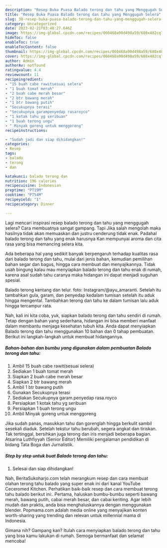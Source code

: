 ```yaml
---
description: "Resep Buka Puasa Balado terong dan tahu yang Menggugah Selera"
title: "Resep Buka Puasa Balado terong dan tahu yang Menggugah Selera"
slug: 38-resep-buka-puasa-balado-terong-dan-tahu-yang-menggugah-selera
category: Uncategorized
date: 2023-02-21T03:48:27.646Z
image: https://img-global.cpcdn.com/recipes/060468a90d498a59/680x482cq70/balado-terong-dan-tahu-foto-resep-utama.jpg
hideToc: false
enableToc: true
enableTocContent: false
thumbnail: https://img-global.cpcdn.com/recipes/060468a90d498a59/680x482cq70/balado-terong-dan-tahu-foto-resep-utama.jpg
cover: https://img-global.cpcdn.com/recipes/060468a90d498a59/680x482cq70/balado-terong-dan-tahu-foto-resep-utama.jpg
author: Admin
authorAv: notfound
ratingvalue: 4.4
reviewcount: 11
recipeingredient:
- "15 buah cabe rawitsesuai selera"
- "1 buah tomat merah"
- "2 buah cabe merah besar"
- "2 btr bawang merah"
- "1 btr bawang putih"
- "Secukupnya terasi"
- "Secukupnya garampenyedap rasaroyco"
- "1 kotak tahu yg seribuan"
- "1 buah terong ungu"
- " Minyak goreng untuk menggoreng"
recipeinstructions:

- "Sudah jadi dan siap dihidangkan!"
categories:
- Resep
tags:
- balado
- terong
- dan

katakunci: balado terong dan 
nutrition: 196 calories
recipecuisine: Indonesian
preptime: "PT19M"
cooktime: "PT54M"
recipeyield: "1"
recipecategory: Dinner

---
```



Lagi mencari inspirasi resep balado terong dan tahu yang menggugah selera? Cara membuatnya sangat gampang. Tapi Jika salah mengolah maka hasilnya tidak akan memuaskan dan justru cenderung tidak enak. Padahal balado terong dan tahu yang enak harusnya Kan mempunyai aroma dan cita rasa yang bisa memancing selera kita.


Ada beberapa hal yang sedikit banyak berpengaruh terhadap kualitas rasa dari balado terong dan tahu, mulai dari jenis bahan, kemudian pemilihan bahan segar dan bagus, hingga cara membuat dan menyajikannya. Tidak usah bingung kalau mau menyiapkan balado terong dan tahu enak di rumah, karena asal sudah tahu caranya maka hidangan ini dapat menjadi suguhan spesial.

Balado terong kentang dan telur. foto: Instagram/@ayu_amaranti. Setelah itu tambahkan gula, garam, dan penyedap kedalam tumisan setelah itu aduk hingga mengental. Tambahkan terong dan tahu ke dalam tumisan lalu aduk hingga tercampur rata.


Nah, kali ini kita coba, yuk, siapkan balado terong dan tahu sendiri di rumah. Tetap dengan bahan yang sederhana, hidangan ini bisa memberi manfaat dalam membantu menjaga kesehatan tubuh kita. Anda dapat menyiapkan Balado terong dan tahu menggunakan 10 bahan dan 0 tahap pembuatan. Berikut ini langkah-langkah untuk membuat hidangannya.

<!--inarticleads1-->

##### Bahan-bahan dan bumbu yang digunakan dalam pembuatan Balado terong dan tahu:

1. Ambil 15 buah cabe rawit(sesuai selera)
1. Sediakan 1 buah tomat merah
1. Siapkan 2 buah cabe merah besar
1. Siapkan 2 btr bawang merah
1. Ambil 1 btr bawang putih
1. Gunakan Secukupnya terasi
1. Sediakan Secukupnya garam.penyedap rasa.royco
1. Persiapkan 1 kotak tahu yg seribuan
1. Persiapkan 1 buah terong ungu
1. Ambil  Minyak goreng untuk menggoreng


Jika sudah panas, masukkan tahu dan gorenglah hingga berkulit sambil sesekali diaduk. Setelah tekstur tahu berubah, segera angkat dan tiriskan. Tak tertinggal, bersihkan juga terong dan iris menjadi beberapa bagian. Atsarina Luthfiyyah (Senior Editor) Memiliki pengalaman pendidikan di bidang Tata Boga dan Jurnalistik. 

<!--inarticleads2-->

##### Step by step untuk buat Balado terong dan tahu:


1. Selesai dan siap dihidangkan!

Nah, BeritaSukoharjo.com telah merangkum resep dan cara membuat olahan terong tahu balado yang super enak ini dari kanal YouTube Ceceromed Kitchen. Perhatikan baik-baik resep dan cara membuat terong tahu balado berikut ini:. Pertama, haluskan bumbu-bumbu seperti bawang merah, bawang putih, cabai merah besar, dan cabai keriting. Agar lebih mudah dan praktis, anda bisa menghaluskannya dengan menggunakan blender. Popmama.com adalah media online yang menyajikan konten worth-sharing yang trending dan relevan untuk millennial mama di Indonesia. 

Gimana nih? Gampang kan? Itulah cara menyiapkan balado terong dan tahu yang bisa kamu lakukan di rumah. Semoga bermanfaat dan selamat mencoba!
